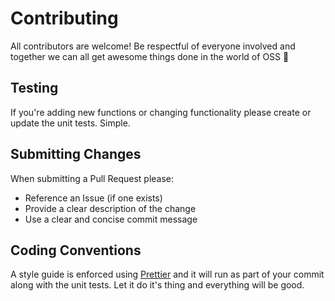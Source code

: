 # Contributing

All contributors are welcome! Be respectful of everyone involved and together we
can all get awesome things done in the world of OSS 🤘

## Testing
If you're adding new functions or changing functionality please create or update
the unit tests. Simple.

## Submitting Changes
When submitting a Pull Request please:

* Reference an Issue (if one exists)
* Provide a clear description of the change
* Use a clear and concise commit message

## Coding Conventions
A style guide is enforced using
[Prettier](https://www.npmjs.com/package/prettier) and it will run as part of
your commit along with the unit tests. Let it do it's thing and everything will
be good.
